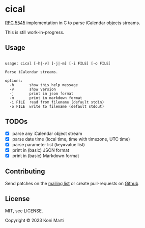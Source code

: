 # cical

[RFC 5545](https://www.rfc-editor.org/rfc/rfc5545.txt) implementation in C to
parse iCalendar objects streams.

This is still work-in-progress.

## Usage

```

usage: cical [-h|-v] [-j|-m] [-i FILE] [-o FILE]

Parse iCalendar streams.

options:
  -h       show this help message
  -v 	   show version
  -j 	   print in json format
  -m 	   print in markdown format
  -i FILE  read from filename (default stdin)
  -o FILE  write to filename (default stdout)
```

## TODOs

-   [x] parse any iCalendar object stream
-   [x] parse date time (local time, time with timezone, UTC time)
-   [x] parse parameter list (key=value list)
-   [x] print in (basic) JSON format
-   [x] print in (basic) Markdown format

## Contributing

Send patches on the [mailing list] or create pull-requests on [Github].

## License

MIT, see LICENSE.

Copyright © 2023 Koni Marti

[mailing list]: https://lists.sr.ht/~konimarti/public-inbox
[Github]: http://github.com/konimarti/cical
